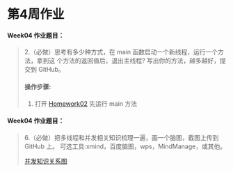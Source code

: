 # 第4周作业


#### Week04 作业题目：
>2.（必做）思考有多少种方式，在 main 函数启动一个新线程，运行一个方法，拿到这
个方法的返回值后，退出主线程? 写出你的方法，越多越好，提交到 GitHub。
>#### 操作步骤:
>1. 打开 [Homework02](src/main/java/Homework02.java) 先运行 main 方法

#### Week04 作业题目：
>6.（必做）把多线程和并发相关知识梳理一遍，画一个脑图，截图上传到 GitHub 上。 可选工具:xmind，百度脑图，wps，MindManage，或其他。
> 
> [并发知识关系图](src/main/java/concurrent.png)
